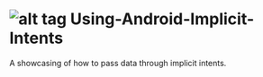 ![alt tag](http://cdn4.trendblog.net/wp-content/uploads/2013/06/white-android-logo_00039624.jpg)
Using-Android-Implicit-Intents
==============================
A showcasing of how to pass data through implicit intents.

